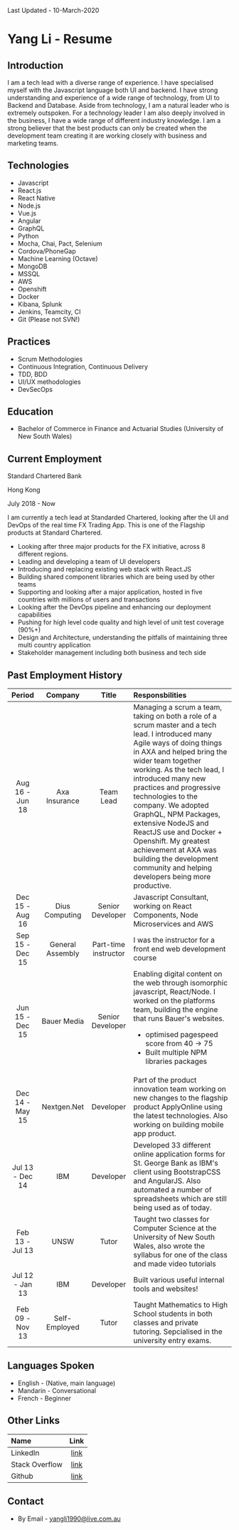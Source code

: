 Last Updated - 10-March-2020

# Yang Li - Resume

## Introduction
I am a tech lead with a diverse range of experience. I have specialised myself with the Javascript language both UI and backend. I have strong understanding and experience of a wide range of technology, from UI to Backend and Database. Aside from technology, I am a natural leader who is extremely outspoken. For a technology leader I am also deeply involved in the business, I have a wide range of different industry knowledge. I am a strong believer that the best products can only be created when the development team creating it are working closely with business and marketing teams. 

## Technologies
* Javascript
* React.js
* React Native
* Node.js
* Vue.js
* Angular
* GraphQL
* Python
* Mocha, Chai, Pact, Selenium
* Cordova/PhoneGap
* Machine Learning (Octave)
* MongoDB
* MSSQL
* AWS
* Openshift
* Docker
* Kibana, Splunk
* Jenkins, Teamcity, CI
* Git (Please not SVN!)

## Practices
* Scrum Methodologies
* Continuous Integration, Continuous Delivery
* TDD, BDD 
* UI/UX methodologies
* DevSecOps

## Education
* Bachelor of Commerce in Finance and Actuarial Studies (University of New South Wales)

## Current Employment
Standard Chartered Bank

Hong Kong

July 2018 - Now

I am currently a tech lead at Standarded Chartered, looking after the UI and DevOps of the real time FX Trading App. This is one of the Flagship products at Standard Chartered.

* Looking after three major products for the FX initiative, across 8 different regions.
* Leading and developing a team of UI developers
* Introducing and replacing existing web stack with React.JS
* Building shared component libraries which are being used by other teams
* Supporting and looking after a major application, hosted in five countries with millions of users and transactions
* Looking after the DevOps pipeline and enhancing our deployment capabilities
* Pushing for high level code quality and high level of unit test coverage (90%+)
* Design and Architecture, understanding the pitfalls of maintaining three multi country application
* Stakeholder management including both business and tech side

## Past Employment History
| Period            |  Company      | Title     | Responsbilities |
| :------------------:|:-------------:| :------:   | :---------------|
| Aug 16 - Jun 18 | Axa Insurance | Team Lead | Managing a scrum a team, taking on both a role of a scrum master and a tech lead. I introduced many Agile ways of doing things in AXA and helped bring the wider team together working. As the tech lead, I introduced many new practices and progressive technologies to the company. We adopted GraphQL, NPM Packages, extensive NodeJS and ReactJS use and Docker + Openshift. My greatest achievement at AXA was building the development community and helping developers being more productive. |
| Dec 15 - Aug 16  | Dius Computing   | Senior Developer | Javascript Consultant, working on React Components, Node Microservices and AWS |
| Sep 15 - Dec 15  | General Assembly   | Part-time instructor | I was the instructor for a front end web development course |
| Jun 15 - Dec 15  | Bauer Media   | Senior Developer | Enabling digital content on the web through isomorphic javascript, React/Node. I worked on the platforms team, building the engine that runs Bauer's websites. <ul><li>optimised pagespeed score from 40 -> 75</li><li>Built multiple NPM libraries packages</li></ul>|
| Dec 14 - May 15  | Nextgen.Net   | Developer | Part of the product innovation team working on new changes to the flagship product ApplyOnline using the latest technologies.  Also working on building mobile app product. |
| Jul 13 - Dec 14   | IBM           | Developer | Developed 33 different online application forms for St. George Bank as IBM's client using BootstrapCSS and AngularJS.  Also automated a number of spreadsheets which are still being used as of today.|
| Feb 13 - Jul 13   | UNSW          | Tutor     | Taught two classes for Computer Science at the University of New South Wales, also wrote the syllabus for one of the class and made video tutorials|
| Jul 12 - Jan 13   | IBM           | Developer    | Built various useful internal tools and websites! |
| Feb 09 - Nov 13   | Self-Employed | Tutor     | Taught Mathematics to High School students in both classes and private tutoring.  Sepcialised in the university entry exams.|

## Languages Spoken
* English - (Native, main language)
* Mandarin - Conversational
* French - Beginner

## Other Links
| Name                | Link |
| :-------------      |:-------------:| 
| LinkedIn | [link](https://www.linkedin.com/pub/yang-li/46/119/534?trk=pub-pbmap) |
| Stack Overflow| [link](http://stackoverflow.com/users/4062907/yang-li) |
| Github | [link](https://github.com/yangli1990) |

## Contact
* By Email - yangli1990@live.com.au


